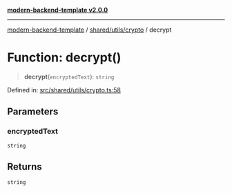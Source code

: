 [**modern-backend-template v2.0.0**](../../../../README.md)

***

[modern-backend-template](../../../../modules.md) / [shared/utils/crypto](../README.md) / decrypt

# Function: decrypt()

> **decrypt**(`encryptedText`): `string`

Defined in: [src/shared/utils/crypto.ts:58](https://github.com/maemreyo/saas-4cus-nodejs/blob/2a5b3f3aa11335dfa561e80e1feabb8e6084261e/src/shared/utils/crypto.ts#L58)

## Parameters

### encryptedText

`string`

## Returns

`string`
